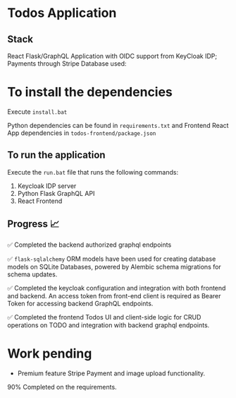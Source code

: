 # Todos Application

## Stack
React Flask/GraphQL Application with OIDC support from KeyCloak IDP; Payments through Stripe
Database used: 

# To install the dependencies

Execute `install.bat`

Python dependencies can be found in `requirements.txt` and Frontend React App dependencies in `todos-frontend/package.json`

## To run the application

Execute the `run.bat` file that runs the following commands:

1) Keycloak IDP server
2) Python Flask GraphQL API
3) React Frontend

## Progress 📈

✅ Completed the backend authorized graphql endpoints

✅ `flask-sqlalchemy` ORM models have been used for creating database models on SQLite Databases, powered by Alembic schema migrations for schema updates.

✅ Completed the keycloak configuration and integration with both frontend and backend. An access token from front-end client is required as Bearer Token for accessing backend GraphQL endpoints.

✅ Completed the frontend Todos UI and client-side logic for CRUD operations on TODO and integration with backend graphql endpoints.

# Work pending

* Premium feature Stripe Payment and image upload functionality.

90% Completed on the requirements.
